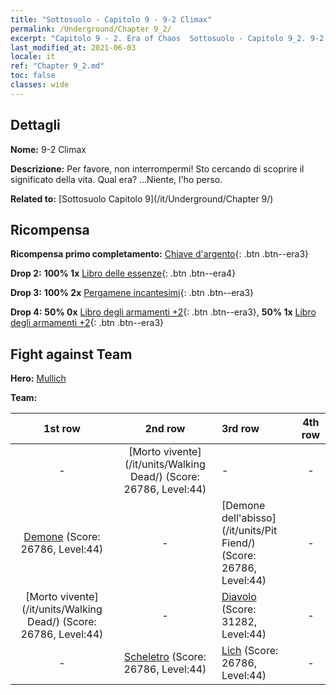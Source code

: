```yaml
---
title: "Sottosuolo - Capitolo 9 - 9-2 Climax"
permalink: /Underground/Chapter 9_2/
excerpt: "Capitolo 9 - 2. Era of Chaos  Sottosuolo - Capitolo 9_2. 9-2 Climax"
last_modified_at: 2021-06-03
locale: it
ref: "Chapter 9_2.md"
toc: false
classes: wide
---
```


## Dettagli

 **Nome:** 9-2 Climax

 **Descrizione:** Per favore, non interrompermi! Sto cercando di scoprire il significato della vita. Qual era? ...Niente, l'ho perso.

 **Related to:** [Sottosuolo Capitolo 9](/it/Underground/Chapter 9/)

## Ricompensa

 **Ricompensa primo completamento:** [Chiave d'argento](/ItemsIT/con_693/){: .btn .btn--era3}

 **Drop 2:** **100% 1x** [Libro delle essenze](/ItemsIT/mat_39/){: .btn .btn--era4}

 **Drop 3:** **100% 2x** [Pergamene incantesimi](/ItemsIT/con_694/){: .btn .btn--era3}

 **Drop 4:** **50% 0x** [Libro degli armamenti +2](/ItemsIT/mat_32/){: .btn .btn--era3}, **50% 1x** [Libro degli armamenti +2](/ItemsIT/mat_32/){: .btn .btn--era3}


## Fight against Team
 **Hero:** [Mullich](/it/heroes/Mullich/)

 **Team:**


  | 1st row | 2nd row | 3rd row | 4th row |
  |:----:|:----:|:----|:----:|
  | - | [Morto vivente](/it/units/Walking Dead/) (Score: 26786, Level:44)  | - | - |
  | [Demone](/it/units/Demon/) (Score: 26786, Level:44)  | - | [Demone dell'abisso](/it/units/Pit Fiend/) (Score: 26786, Level:44)  | - |
  | [Morto vivente](/it/units/Walking Dead/) (Score: 26786, Level:44)  | - | [Diavolo](/it/units/Devil/) (Score: 31282, Level:44)  | - |
  | - | [Scheletro](/it/units/Skeleton/) (Score: 26786, Level:44)  | [Lich](/it/units/Lich/) (Score: 26786, Level:44)  | - |


